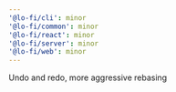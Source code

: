 ```yaml
---
'@lo-fi/cli': minor
'@lo-fi/common': minor
'@lo-fi/react': minor
'@lo-fi/server': minor
'@lo-fi/web': minor
---
```


Undo and redo, more aggressive rebasing
